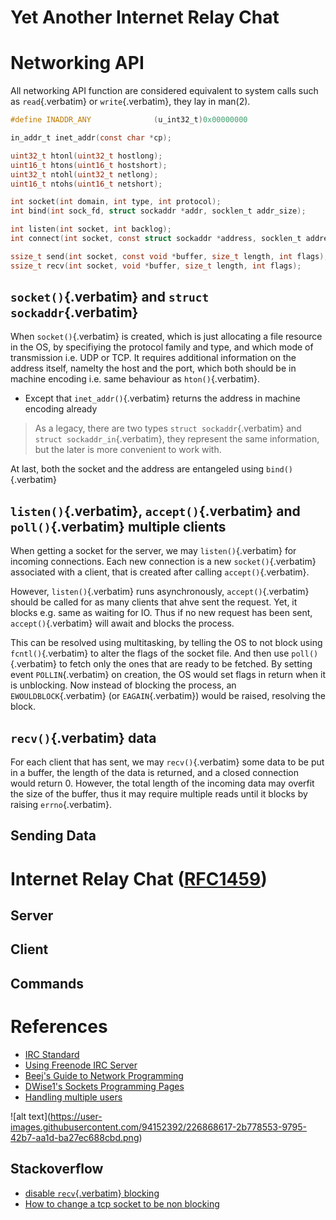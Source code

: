 # Yet Another Internet Relay Chat

# Networking API

All networking API function are considered equivalent to system calls
such as `read`{.verbatim} or `write`{.verbatim}, they lay in man(2).

``` c
#define INADDR_ANY              (u_int32_t)0x00000000

in_addr_t inet_addr(const char *cp);

uint32_t htonl(uint32_t hostlong);
uint16_t htons(uint16_t hostshort);
uint32_t ntohl(uint32_t netlong);
uint16_t ntohs(uint16_t netshort);

int socket(int domain, int type, int protocol);
int bind(int sock_fd, struct sockaddr *addr, socklen_t addr_size);

int listen(int socket, int backlog);
int connect(int socket, const struct sockaddr *address, socklen_t address_len);

ssize_t send(int socket, const void *buffer, size_t length, int flags);
ssize_t recv(int socket, void *buffer, size_t length, int flags);
```

## `socket()`{.verbatim} and `struct sockaddr`{.verbatim}

When `socket()`{.verbatim} is created, which is just allocating a file
resource in the OS, by specifiying the protocol family and type, and
which mode of transmission i.e. UDP or TCP. It requires additional
information on the address itself, namelty the host and the port, which
both should be in machine encoding i.e. same behaviour as
`hton()`{.verbatim}.

-   Except that `inet_addr()`{.verbatim} returns the address in machine
    encoding already

> As a legacy, there are two types `struct sockaddr`{.verbatim} and
> `struct sockaddr_in`{.verbatim}, they represent the same information,
> but the later is more convenient to work with.

At last, both the socket and the address are entangeled using
`bind()`{.verbatim}

## `listen()`{.verbatim}, `accept()`{.verbatim} and `poll()`{.verbatim} multiple clients

When getting a socket for the server, we may `listen()`{.verbatim} for
incoming connections. Each new connection is a new `socket()`{.verbatim}
associated with a client, that is created after calling
`accept()`{.verbatim}.

However, `listen()`{.verbatim} runs asynchronously,
`accept()`{.verbatim} should be called for as many clients that ahve
sent the request. Yet, it blocks e.g. same as waiting for IO. Thus if no
new request has been sent, `accept()`{.verbatim} will await and blocks
the process.

This can be resolved using multitasking, by telling the OS to not block
using `fcntl()`{.verbatim} to alter the flags of the socket file. And
then use `poll()`{.verbatim} to fetch only the ones that are ready to be
fetched. By setting event `POLLIN`{.verbatim} on creation, the OS would
set flags in return when it is unblocking. Now instead of blocking the
process, an `EWOULDBLOCK`{.verbatim} (or `EAGAIN`{.verbatim}) would be
raised, resolving the block.

## `recv()`{.verbatim} data

For each client that has sent, we may `recv()`{.verbatim} some data to
be put in a buffer, the length of the data is returned, and a closed
connection would return 0. However, the total length of the incoming
data may overfit the size of the buffer, thus it may require multiple
reads until it blocks by raising `errno`{.verbatim}.

## Sending Data

# Internet Relay Chat ([RFC1459](https://www.rfc-editor.org/rfc/rfc1459))

## Server

## Client

## Commands

# References

-   [IRC Standard](https://www.rfc-editor.org/rfc/rfc1459)
-   [Using Freenode IRC
    Server](https://unicorn-utterances.com/posts/joining-freenode-irc)
-   [Beej\'s Guide to Network
    Programming](https://beej.us/guide/bgnet/html)
-   [DWise1\'s Sockets Programming
    Pages](http://dwise1.net/pgm/sockets/)
-   [Handling multiple users](http://www.kegel.com/c10k.html)

\![alt
text\](<https://user-images.githubusercontent.com/94152392/226868617-2b778553-9795-42b7-aa1d-ba27ec688cbd.png>)

## Stackoverflow

-   [disable `recv`{.verbatim}
    blocking](https://stackoverflow.com/questions/36985793/blocking-recv-vs-fcntl)
-   [How to change a tcp socket to be non
    blocking](https://stackoverflow.com/questions/1543466/how-do-i-change-a-tcp-socket-to-be-non-blocking)
